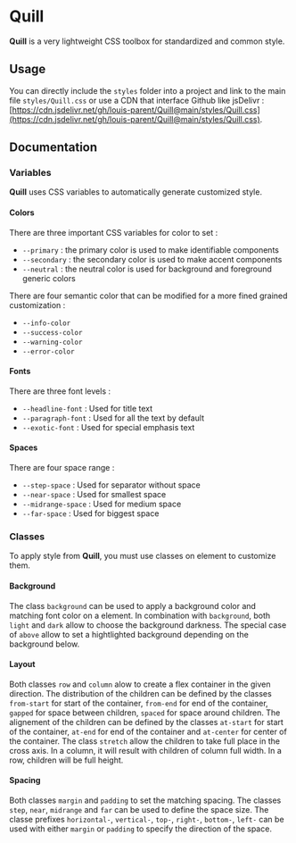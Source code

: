 # Quill

**Quill** is a very lightweight CSS toolbox for standardized and common style.

## Usage

You can directly include the `styles` folder into a project and link to the main file `styles/Quill.css` or use a CDN that interface Github like jsDelivr : [https://cdn.jsdelivr.net/gh/louis-parent/Quill@main/styles/Quill.css](https://cdn.jsdelivr.net/gh/louis-parent/Quill@main/styles/Quill.css).

## Documentation

### Variables

**Quill** uses CSS variables to automatically generate customized style.

#### Colors

There are three important CSS variables for color to set :

- `--primary` : the primary color is used to make identifiable components
- `--secondary` : the secondary color is used to make accent components
- `--neutral` : the neutral color is used for background and foreground generic colors

There are four semantic color that can be modified for a more fined grained customization :

- `--info-color`
- `--success-color`
- `--warning-color`
- `--error-color`

#### Fonts

There are three font levels :

- `--headline-font` : Used for title text
- `--paragraph-font` : Used for all the text by default
- `--exotic-font` : Used for special emphasis text

#### Spaces

There are four space range :

- `--step-space` : Used for separator without space
- `--near-space` : Used for smallest space
- `--midrange-space` : Used for medium space
- `--far-space` : Used for biggest space

### Classes

To apply style from **Quill**, you must use classes on element to customize them.

#### Background

The class `background` can be used to apply a background color and matching font color on a element. In combination with `background`, both `light` and `dark` allow to choose the background darkness.
The special case of `above` allow to set a hightlighted background depending on the background below.

#### Layout

Both classes `row` and `column` alow to create a flex container in the given direction.
The distribution of the children can be defined by the classes `from-start` for start of the container, `from-end` for end of the container, `gapped` for space between children, `spaced` for space around children.
The alignement of the children can be defined by the classes `at-start` for start of the container, `at-end` for end of the container and `at-center` for center of the container.
The class `stretch` allow the children to take full place in the cross axis. In a column, it will result with children of column full width. In a row, children will be full height.

#### Spacing

Both classes `margin` and `padding` to set the matching spacing.
The classes `step`, `near`, `midrange` and `far` can be used to define the space size.
The classe prefixes `horizontal-`, `vertical-`, `top-`, `right-`, `bottom-`, `left-` can be used with either `margin` or `padding` to specify the direction of the space.
